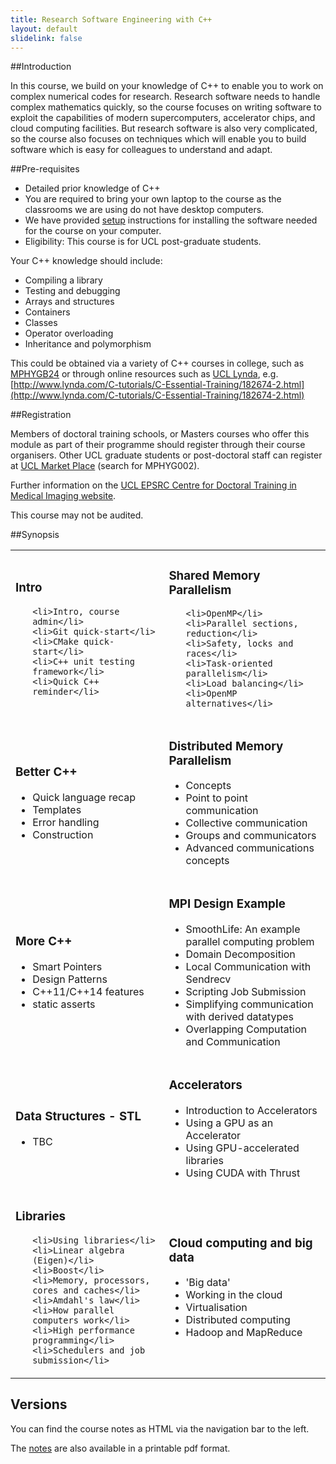 ```yaml
---
title: Research Software Engineering with C++
layout: default
slidelink: false
---
```


##Introduction

In this course, we build on your knowledge of C++ to enable you to work on complex numerical codes for research.
Research software needs to handle complex mathematics quickly, so the course focuses on writing software to exploit the
capabilities of modern supercomputers, accelerator chips, and cloud computing facilities. But research software is also
very complicated, so the course also focuses on techniques which will enable you to build software which is easy for colleagues
to understand and adapt.

##Pre-requisites

* Detailed prior knowledge of C++
* You are required to bring your own laptop to the course as the classrooms we are using do not have desktop computers.
* We have provided [setup](98Installation) instructions for installing the software needed for the course on
your computer.
* Eligibility: This course is for UCL post-graduate students.

Your C++ knowledge should include:

* Compiling a library
* Testing and debugging
* Arrays and structures
* Containers
* Classes
* Operator overloading
* Inheritance and polymorphism

This could be obtained via a variety of C++ courses in college, such as
[MPHYGB24](https://moodle.ucl.ac.uk/course/view.php?id=5395)
or through online resources such as [UCL Lynda](https://www.ucl.ac.uk/lynda),
 e.g. [http://www.lynda.com/C-tutorials/C-Essential-Training/182674-2.html](http://www.lynda.com/C-tutorials/C-Essential-Training/182674-2.html)

##Registration

Members of doctoral training schools, or Masters courses who offer this module as part of their programme should register through their course organisers. Other UCL graduate students or post-doctoral staff can register at [UCL Market Place](http://onlinestore.ucl.ac.uk/) (search for MPHYG002).

Further information on the [UCL EPSRC Centre for Doctoral Training in Medical Imaging website](http://medicalimaging-cdt.ucl.ac.uk/programmes).

This course may not be audited.

##Synopsis

<table>
 <tbody>
  <tr>
   <td>

<h3>Intro</h3><ul>

    <li>Intro, course admin</li>
    <li>Git quick-start</li>
    <li>CMake quick-start</li>
    <li>C++ unit testing framework</li>
    <li>Quick C++ reminder</li>

   </ul></td>
  <td>

<h3>Shared Memory Parallelism</h3><ul>

    <li>OpenMP</li>
    <li>Parallel sections, reduction</li>
    <li>Safety, locks and races</li>
    <li>Task-oriented parallelism</li>
    <li>Load balancing</li>
    <li>OpenMP alternatives</li>

   </ul></td>
  </tr>
  <tr>
   <td>

<h3>Better C++</h3><ul>

   <li>Quick language recap</li>
   <li>Templates</li>
   <li>Error handling</li>
   <li>Construction</li>

   </ul></td>
   <td>

<h3>Distributed Memory Parallelism</h3><ul>

   <li>Concepts</li>
   <li>Point to point communication</li>
   <li>Collective communication</li>
   <li>Groups and communicators</li>
   <li>Advanced communications concepts</li>
   

   </ul></td>
  </tr>
  <tr>
   <td>

<h3>More C++</h3><ul>

  <li>Smart Pointers</li>
  <li>Design Patterns</li>
  <li>C++11/C++14 features</li>
  <li>static asserts</li>

   </ul></td>
   <td>

<h3>MPI Design Example</h3><ul>

   <li>SmoothLife: An example parallel computing problem</li>
   <li>Domain Decomposition</li>
   <li>Local Communication with Sendrecv</li>
   <li>Scripting Job Submission</li>
   <li>Simplifying communication with derived datatypes</li>
   <li>Overlapping Computation and Communication</li>

   </ul></td>
  </tr>
  <tr>
   <td>

<h3>Data Structures - STL</h3><ul>

   <li>TBC</li>

   </ul></td>
   <td>

<h3>Accelerators</h3><ul>

   <li>Introduction to Accelerators</li>
   <li>Using a GPU as an Accelerator</li>
   <li>Using GPU-accelerated libraries</li>
   <li>Using CUDA with Thrust</li>

   </ul></td>
  </tr>

  <tr>
   <td>

<h3>Libraries</h3><ul>

    <li>Using libraries</li>
    <li>Linear algebra (Eigen)</li>
    <li>Boost</li>
    <li>Memory, processors, cores and caches</li>
    <li>Amdahl's law</li>
    <li>How parallel computers work</li>
    <li>High performance programming</li>
    <li>Schedulers and job submission</li>

   </ul></td>
   <td>

<h3>Cloud computing and big data</h3><ul>

   <li>'Big data'</li>
   <li>Working in the cloud</li>
   <li>Virtualisation</li>
   <li>Distributed computing</li>
   <li>Hadoop and MapReduce</li>

   </ul></td>
  </tr>

 </tbody>
</table>


Versions
--------

You can find the course notes as HTML via the navigation bar to the left.

The [notes](notes.pdf) are also available in  a printable pdf format.

